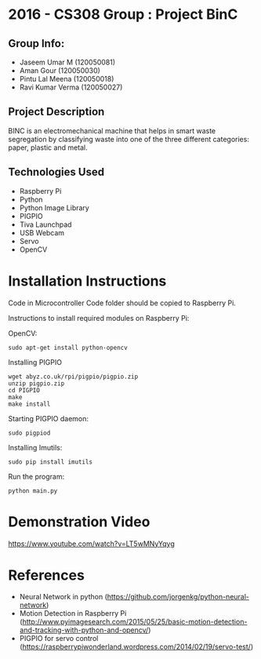 2016 - CS308  Group : Project BinC
================================================ 
 
Group Info: 
------------ 
+   Jaseem Umar M (120050081) 
+   Aman Gour (120050030)
+  Pintu Lal Meena (120050018)
+  Ravi Kumar Verma (120050027)

Project Description 
------------------- 
 
BINC is an electromechanical machine that helps in smart waste segregation by classifying waste into one of the three different categories: paper, plastic and metal.

 
Technologies Used 
------------------- 
+   Raspberry Pi
+   Python 
+   Python Image Library
+   PIGPIO
+   Tiva Launchpad
+   USB Webcam
+   Servo
+   OpenCV 
    
Installation Instructions 
=========================

Code in Microcontroller Code folder should be copied to Raspberry Pi.

Instructions to install required modules on Raspberry Pi:

OpenCV:

    sudo apt-get install python-opencv
    

Installing PIGPIO

    wget abyz.co.uk/rpi/pigpio/pigpio.zip
    unzip pigpio.zip
    cd PIGPIO
    make
    make install

Starting PIGPIO daemon:

    sudo pigpiod

Installing Imutils:

    sudo pip install imutils

Run the program:

    python main.py
    
Demonstration Video 
=========================  
https://www.youtube.com/watch?v=LT5wMNyYqyg


References 
=========== 

+   Neural Network in python (https://github.com/jorgenkg/python-neural-network)
+   Motion Detection in Raspberry Pi (http://www.pyimagesearch.com/2015/05/25/basic-motion-detection-and-tracking-with-python-and-opencv/)
+   PIGPIO for servo control (https://raspberrypiwonderland.wordpress.com/2014/02/19/servo-test/) 

